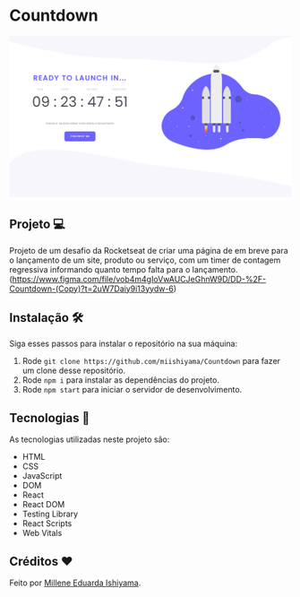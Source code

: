 # Countdown
![preview](./preview/Countdown.png)

## Projeto 💻
Projeto de um desafio da Rocketseat de criar uma página de em breve para o lançamento de um site, produto ou serviço, com um timer de contagem regressiva informando quanto tempo falta para o lançamento. <br>
(https://www.figma.com/file/vob4m4gIoVwAUCJeGhnW9D/DD-%2F-Countdown-(Copy)?t=2uW7Daiy9i13yydw-6)

## Instalação 🛠
Siga esses passos para instalar o repositório na sua máquina:
1. Rode `git clone https://github.com/miishiyama/Countdown` para fazer um clone desse repositório.
2. Rode `npm i` para instalar as dependências do projeto.
3. Rode `npm start` para iniciar o servidor de desenvolvimento.

## Tecnologias 🚀
As tecnologias utilizadas neste projeto são:
- HTML
- CSS
- JavaScript
- DOM
- React
- React DOM
- Testing Library
- React Scripts
- Web Vitals

## Créditos ❤️
Feito por [Millene Eduarda Ishiyama](https://github.com/miishiyama/).
